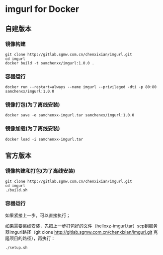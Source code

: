 # imgurl for Docker

## 自建版本

### 镜像构建

```
git clone http://gitlab.sgmw.com.cn/chenxixian/imgurl.git
cd imgurl
docker build -t samchenxx/imgurl:1.0.0 .
```

### 容器运行

```
docker run --restart=always --name imgurl --privileged -dti -p 80:80 samchenxx/imgurl:1.0.0
```

### 镜像打包(为了离线安装)

```
docker save -o samchenxx-imgurl.tar samchenxx/imgurl:1.0.0
```

### 镜像加载(为了离线安装)

```
docker load -i samchenxx-imgurl.tar 
```

## 官方版本


### 镜像构建和打包(为了离线安装)

```
git clone http://gitlab.sgmw.com.cn/chenxixian/imgurl.git
cd imgurl
./build.sh
```

### 容器运行

如果紧接上一步，可以直接执行；

如果需要离线安装，先把上一步打包好的文件（helloxz-imgurl.tar）scp到服务器imgurl路径（git clone http://gitlab.sgmw.com.cn/chenxixian/imgurl.git 克隆项目的路径），再执行：

```
./setup.sh
```





